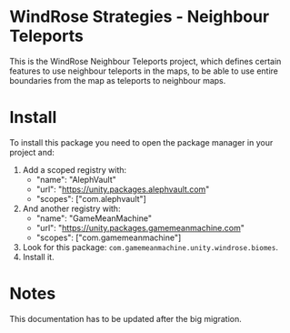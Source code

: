 # WindRose Strategies - Neighbour Teleports

This is the WindRose Neighbour Teleports project, which defines certain features to use neighbour teleports in the maps, to be able to use entire boundaries from the map as teleports to neighbour maps. 

# Install
To install this package you need to open the package manager in your project and:

  1. Add a scoped registry with:
     - "name": "AlephVault"
     - "url": "https://unity.packages.alephvault.com"
     - "scopes": ["com.alephvault"]
  2. And another registry with:
     - "name": "GameMeanMachine"
     - "url": "https://unity.packages.gamemeanmachine.com"
     - "scopes": ["com.gamemeanmachine"]
  2. Look for this package: `com.gamemeanmachine.unity.windrose.biomes`.
  3. Install it.

# Notes
This documentation has to be updated after the big migration.
